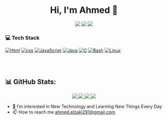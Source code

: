 <h1 align="center">Hi, I'm Ahmed 👋</h1>
<p align="center">
    <a href="https://twitter.com/ahmedelzaki19"><img src="https://img.shields.io/badge/twitter-%231FA1F1?style=flat&logo=twitter&logoColor=white"/></a>
    <a href="https://www.linkedin.com/in/ahmed-el-zaki"><img src="https://img.shields.io/badge/linkedin-%230177B5?style=flat&logo=linkedin&logoColor=white"/></a>
    <a href="https://www.instagram.com/ahmed.el_zaki"><img src="https://img.shields.io/badge/instagram-%23E4415F?style=flat&logo=instagram&logoColor=white"/></a>
  </p>
  
### 💻 Tech Stack

[![Html](https://img.shields.io/badge/HTML5-E34F26?style=for-the-badge&logo=html5&logoColor=white)](https://github.com/ahmedelzaky)
[![css](https://img.shields.io/badge/CSS3-1572B6?style=for-the-badge&logo=css3&logoColor=white)](https://github.com/ahmedelzaky)
[![JavaScript](https://img.shields.io/badge/javascript-black?style=for-the-badge&logo=javascript)](https://github.com/ahmedelzaky)
[![Java](https://img.shields.io/badge/java-black?style=for-the-badge&logo=openjdk)](https://github.com/ahmedelzaky)
[![C](https://img.shields.io/badge/c-black?style=for-the-badge&logo=c)](https://github.com/ahmedelzaky)
[![Bash](https://img.shields.io/badge/bash-black?style=for-the-badge&logo=gnu-bash&logoColor=white)](https://github.com/ahmedelzaky)
[![Linux](https://img.shields.io/badge/Linux-FCC624?style=for-the-badge&logo=linux&logoColor=black)](https://github.com/ahmedelzaky)

  <br/>
  <br/>

## 📊 GitHub Stats:


<p align="center">
  <a href="https://github.com/ahmedelzaky">
    <img src="http://github-profile-summary-cards.vercel.app/api/cards/profile-details?username=ahmedelzaky&theme=transparent" />
  </a>
  <a href="https://github.com/ahmedelzaky">
    <img src="https://github-readme-streak-stats.herokuapp.com/?user=ahmedelzaky&hide_border=true&card_width=338&theme=transparent" />
  </a>
  <a href="https://github.com/ahmedelzaky">
    <img src="http://github-profile-summary-cards.vercel.app/api/cards/stats?username=ahmedelzaky&theme=transparent" />
  </a>
  <a href="https://github.com/ahmedelzaky">
    <img src="https://github-readme-stats.vercel.app/api/top-langs/?username=ahmedelzaky&langs_count=10&exclude_repo=&hide=jupyter%20notebook,vim%20script,cmake,makefile,batchfile,emacs%20lisp,css,html&layout=default&card_width=699&hide_border=true&theme=transparent" />
  </a>



- 👀 I’m interested in New Technology and Learning New Things Every Day
- 📫 How to reach me ahmed.elzaki291@gmail.com

<!---
ahmedelzaky/ahmedelzaky is a ✨ special ✨ repository because its `README.md` (this file) appears on your GitHub profile.
You can click the Preview link to take a look at your changes.
--->
